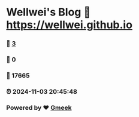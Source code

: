 # Wellwei's Blog :link: https://wellwei.github.io 
### :page_facing_up: [3](https://wellwei.github.io/tag.html) 
### :speech_balloon: 0 
### :hibiscus: 17665 
### :alarm_clock: 2024-11-03 20:45:48 
### Powered by :heart: [Gmeek](https://github.com/Meekdai/Gmeek)
